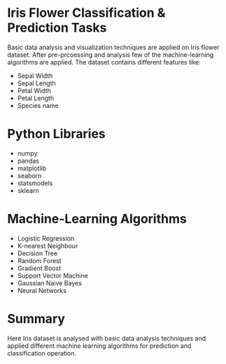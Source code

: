 # Iris Flower Classification & Prediction Tasks

Basic data analysis and visualization techniques are applied on Iris flower dataset. After pre-prcoessing and analysis few of the machine-learning algorithms are applied. The dataset contains different features like:
* Sepal Width
* Sepal Length
* Petal Width
* Petal Length
* Species name

# Python Libraries
* numpy
* pandas
* matplotlib
* seaborn
* statsmodels
* sklearn

# Machine-Learning Algorithms
* Logistic Regression
* K-nearest Neighbour
* Decision Tree 
* Random Forest
* Gradient Boost
* Support Vector Machine
* Gaussian Naive Bayes
* Neural Networks

# Summary
Here Iris dataset is analysed with basic data analysis techniques and applied different machine learning algorithms for prediction and classification operation. 


